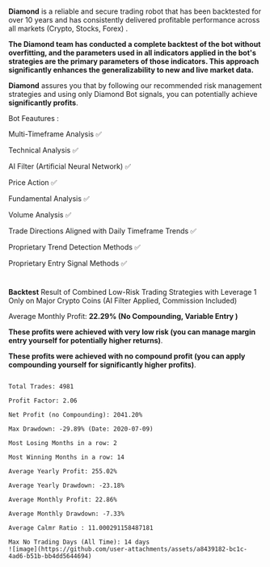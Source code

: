 #
**Diamond** is a reliable and secure trading robot that has been backtested for over 10 years and has consistently delivered profitable performance across all markets (Crypto, Stocks, Forex) .





**The Diamond team has conducted a complete backtest of the bot without overfitting, and the parameters used in all indicators applied in the bot's strategies are the primary parameters of those indicators. This approach significantly enhances the generalizability to new and live market data.**

**Diamond** assures you that by following our recommended risk management strategies and using only Diamond Bot signals, you can potentially achieve **significantly profits**.

Bot Feautures : 

Multi-Timeframe Analysis ✅

Technical Analysis ✅

AI Filter (Artificial Neural Network) ✅

Price Action ✅

Fundamental Analysis ✅

Volume Analysis ✅

Trade Directions Aligned with Daily Timeframe Trends ✅

Proprietary Trend Detection Methods ✅

Proprietary Entry Signal Methods ✅


#

**Backtest** Result of Combined Low-Risk Trading Strategies with Leverage 1 Only on Major Crypto Coins (AI Filter Applied, Commission Included)

Average Monthly Profit: **22.29% (No Compounding, Variable Entry )**

**These profits were achieved with very low risk (you can manage margin entry yourself for potentially higher returns)**.  

**These profits were achieved with no compound profit (you can apply compounding yourself for significantly higher  profits)**.

~~~Performance Summary:

Total Trades: 4981

Profit Factor: 2.06

Net Profit (no Compounding): 2041.20%

Max Drawdown: -29.89% (Date: 2020-07-09)

Most Losing Months in a row: 2

Most Winning Months in a row: 14

Average Yearly Profit: 255.02%

Average Yearly Drawdown: -23.18%

Average Monthly Profit: 22.86%

Average Monthly Drawdown: -7.33%

Average Calmr Ratio : 11.000291158487181

Max No Trading Days (All Time): 14 days
![image](https://github.com/user-attachments/assets/a8439182-bc1c-4ad6-b51b-bb4dd5644694)
